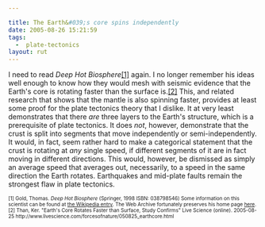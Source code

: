 ```yaml
---

title: The Earth&#039;s core spins independently
date: 2005-08-26 15:21:59
tags:
  -  plate-tectonics
layout: rut
---
```


<p>I need to read <i>Deep Hot Biosphere</i><a href="http://www.amazon.com/exec/obidos/tg/detail/-/0387985468/103-6989850-1954223?v=glance">[1]</a> again.  I no longer remember his ideas well enough to know how they would mesh with seismic evidence that the Earth's core is rotating faster than the surface is.<a href="http://www.livescience.com/forcesofnature/050825_earthcore.html">[2]</a> This, and related research that shows that the mantle is also spinning faster, provides at least some proof for the plate tectonics theory that I dislike.  It at very least demonstrates that there <em>are</em> three layers to the Earth's structure, which is a prerequisite of plate tectonics.  It does <em>not</em>, however, demonstrate that the crust is split into segments that move independently or semi-independently.  It would, in fact, seem rather hard to make a categorical statement that the crust is rotating at <em>any</em> single speed, if different segments of it are in fact moving in different directions.  This would, however, be dismissed as simply an average speed that averages out, necessarily, to a speed in the same direction the Earth rotates.  Earthquakes and mid-plate faults remain the strongest flaw in plate tectonics.</p>  <font size="-2"> [1] Gold, Thomas.  <i>Deep Hot Biosphere</i> (Springer, 1998 ISBN: 038798546) Some information on this scientist can be found at <a href="http://en.wikipedia.org/wiki/Thomas_Gold">the Wikipedia entry</a>. The Web Archive fortunately preserves his home page <a href="http://web.archive.org/web/20041124092432/http://people.cornell.edu/pages/tg21/">here</a>.<br  /> [2] Than, Ker.  "Earth's Core Rotates Faster than Surface, Study Confirms" Live Science (online).  2005-08-25 http://www.livescience.com/forcesofnature/050825_earthcore.html </font>

